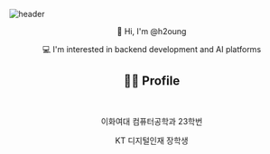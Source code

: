 
<!--
**h2oung/h2oung** is a ✨ _special_ ✨ repository because its `README.md` (this file) appears on your GitHub profile.

Here are some ideas to get you started:

- 🔭 I’m currently working on ...
- 🌱 I’m currently learning ...
- 👯 I’m looking to collaborate on ...
- 🤔 I’m looking for help with ...
- 💬 Ask me about ...
- 📫 How to reach me: ...
- 😄 Pronouns: ...
- ⚡ Fun fact: ...
-->

![header](https://capsule-render.vercel.app/api?type=wave&color=E8DDED&height=300&section=header&text=Hyunyoung's%20GitHub&fontSize=70&animation=fadeIn&fontAlignY=38&desc=Get,%20Set,%20Go!&descAlignY=60&descAlign=80)




<!-- Introduction -->
<p align="center">👋 Hi, I'm @h2oung</p>
<p align="center">💻 I'm interested in backend development and AI platforms</p>

<!-- Career 섹션 -->
<h2 align="center">👩‍💻 Profile </h2>

<br>

<p align="center">이화여대 컴퓨터공학과 23학번</p>
<p align="center">KT 디지털인재 장학생</p>
